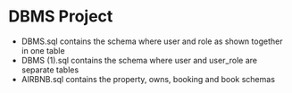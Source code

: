 # DBMS Project
- DBMS.sql contains the schema where user and role as shown together in one table
- DBMS (1).sql contains the schema where user and user_role are separate tables
- AIRBNB.sql contains the property, owns, booking and book schemas
